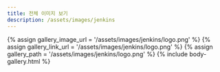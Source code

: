 ```yaml
---
title: 전체 이미지 보기
description: /assets/images/jenkins
---
```




{% assign gallery_image_url = '/assets/images/jenkins/logo.png' %}
{% assign gallery_link_url = '/assets/images/jenkins/logo.png' %}
{% assign gallery_path = '/assets/images/jenkins/logo.png' %}
{% include body-gallery.html %}
